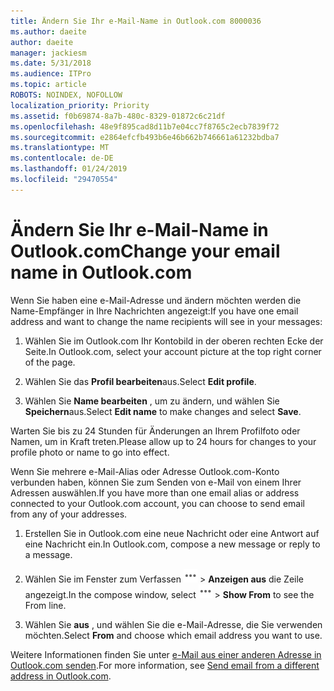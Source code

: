 ```yaml
---
title: Ändern Sie Ihr e-Mail-Name in Outlook.com 8000036
ms.author: daeite
author: daeite
manager: jackiesm
ms.date: 5/31/2018
ms.audience: ITPro
ms.topic: article
ROBOTS: NOINDEX, NOFOLLOW
localization_priority: Priority
ms.assetid: f0b69874-8a7b-480c-8329-01872c6c21df
ms.openlocfilehash: 48e9f895cad8d11b7e04cc7f8765c2ecb7839f72
ms.sourcegitcommit: e2864efcfb493b6e46b662b746661a61232bdba7
ms.translationtype: MT
ms.contentlocale: de-DE
ms.lasthandoff: 01/24/2019
ms.locfileid: "29470554"
---
```

# <a name="change-your-email-name-in-outlookcom"></a><span data-ttu-id="d6644-102">Ändern Sie Ihr e-Mail-Name in Outlook.com</span><span class="sxs-lookup"><span data-stu-id="d6644-102">Change your email name in Outlook.com</span></span>

<span data-ttu-id="d6644-103">Wenn Sie haben eine e-Mail-Adresse und ändern möchten werden die Name-Empfänger in Ihre Nachrichten angezeigt:</span><span class="sxs-lookup"><span data-stu-id="d6644-103">If you have one email address and want to change the name recipients will see in your messages:</span></span>
  
1. <span data-ttu-id="d6644-104">Wählen Sie im Outlook.com Ihr Kontobild in der oberen rechten Ecke der Seite.</span><span class="sxs-lookup"><span data-stu-id="d6644-104">In Outlook.com, select your account picture at the top right corner of the page.</span></span>
    
2. <span data-ttu-id="d6644-105">Wählen Sie das **Profil bearbeiten**aus.</span><span class="sxs-lookup"><span data-stu-id="d6644-105">Select **Edit profile**.</span></span> 
    
3. <span data-ttu-id="d6644-106">Wählen Sie **Name bearbeiten** , um zu ändern, und wählen Sie **Speichern**aus.</span><span class="sxs-lookup"><span data-stu-id="d6644-106">Select **Edit name** to make changes and select **Save**.</span></span> 
    
<span data-ttu-id="d6644-107">Warten Sie bis zu 24 Stunden für Änderungen an Ihrem Profilfoto oder Namen, um in Kraft treten.</span><span class="sxs-lookup"><span data-stu-id="d6644-107">Please allow up to 24 hours for changes to your profile photo or name to go into effect.</span></span>
  
<span data-ttu-id="d6644-108">Wenn Sie mehrere e-Mail-Alias oder Adresse Outlook.com-Konto verbunden haben, können Sie zum Senden von e-Mail von einem Ihrer Adressen auswählen.</span><span class="sxs-lookup"><span data-stu-id="d6644-108">If you have more than one email alias or address connected to your Outlook.com account, you can choose to send email from any of your addresses.</span></span>
  
1. <span data-ttu-id="d6644-109">Erstellen Sie in Outlook.com eine neue Nachricht oder eine Antwort auf eine Nachricht ein.</span><span class="sxs-lookup"><span data-stu-id="d6644-109">In Outlook.com, compose a new message or reply to a message.</span></span>
    
2. <span data-ttu-id="d6644-p101">Wählen Sie im Fenster zum Verfassen ![mehr der Gruppe Aktionen Symbol. ](media/b97ea7cd-eeb0-49c5-a564-7ca2d2e33909.png) \> **Anzeigen aus** die Zeile angezeigt.</span><span class="sxs-lookup"><span data-stu-id="d6644-p101">In the compose window, select ![The More group actions icon.](media/b97ea7cd-eeb0-49c5-a564-7ca2d2e33909.png) \> **Show From** to see the From line.</span></span> 
    
3. <span data-ttu-id="d6644-112">Wählen Sie **aus** , und wählen Sie die e-Mail-Adresse, die Sie verwenden möchten.</span><span class="sxs-lookup"><span data-stu-id="d6644-112">Select **From** and choose which email address you want to use.</span></span> 
    
<span data-ttu-id="d6644-113">Weitere Informationen finden Sie unter [e-Mail aus einer anderen Adresse in Outlook.com senden](https://go.microsoft.com/fwlink/p/?linkid=2001701&amp;clcid=0x409).</span><span class="sxs-lookup"><span data-stu-id="d6644-113">For more information, see [Send email from a different address in Outlook.com](https://go.microsoft.com/fwlink/p/?linkid=2001701&amp;clcid=0x409).</span></span>
  

